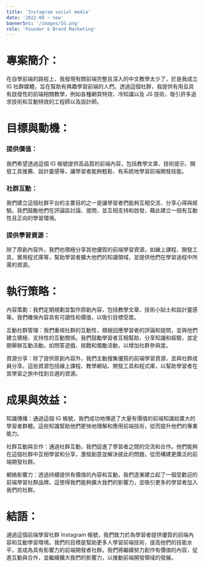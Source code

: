 ```yaml
---
title: 'Instagram social media'
date: '2022-09 ~ now'
bannerSrc: '/images/IG.png'
role: 'Founder & Brand Marketing'
---
```



# 專案簡介：
在自學前端的路程上，我發現有關前端完整且深入的中文教學太少了，於是我成立 IG 社群媒體，旨在幫助有興趣學習前端的人們。透過這個社群，我提供有用且具有啟發性的前端相關教學，例如各種網頁特效、冷知識以及 JS 技術，吸引許多追求技術和互動特效的工程師以及設計師。

# 目標與動機：

### 提供價值：
我們希望透過這個 IG 帳號提供高品質的前端內容，包括教學文章、技術提示、開發工具推薦、設計靈感等，讓學習者能夠輕鬆、有系統地學習前端開發技能。

### 社群互動：
我們建立這個社群平台的主要目的之一是讓學習者們能夠互相交流、分享心得與經驗。我們鼓勵他們在評論區討論、提問，並互相支持和啟發，藉此建立一個有互動性且正向的學習環境。

### 提供學習資源：
除了原創內容外，我們也積極分享其他優質的前端學習資源，如線上課程、開發工具、實用程式庫等，幫助學習者擴大他們的知識領域，並提供他們在學習過程中所需的資源。

# 執行策略：

內容策劃：我們定期規劃並製作原創內容，包括教學文章、技術小貼士和設計靈感等。我們確保內容具有可讀性和價值，以吸引目標受眾。

互動社群管理：我們重視社群的互動性，積極回應學習者的評論和提問，並與他們建立積極、支持性的互動關係。我們鼓勵學習者互相幫助、分享知識和經驗，並定期舉辦互動活動，如問答遊戲、挑戰和獎勵活動，以增加社群參與度。

資源分享：除了提供原創內容外，我們主動搜集優質的前端學習資源，並與社群成員分享。這些資源包括線上課程、教學網站、開發工具和程式庫，以幫助學習者在其學習之旅中找到合適的資源。

# 成果與效益：

知識傳播：通過這個 IG 帳號，我們成功地傳遞了大量有價值的前端知識給廣大的學習者群體。這些知識幫助他們更快地理解和應用前端技術，從而提升他們的專業能力。

社群互動與合作：通過社群互動，我們促進了學習者之間的交流和合作。他們能夠在這個社群中互相學習和分享，激發創意並解決彼此的問題，從而構建更廣泛的前端開發社群。

網絡影響力：透過持續提供有價值的內容和互動，我們逐漸建立起了一個受歡迎的前端學習社群品牌。這使得我們能夠擴大我們的影響力，並吸引更多的學習者加入我們的社群。

# 結語：
通過這個前端學習社群 Instagram 帳號，我們致力於為學習者提供優質的前端內容和互動學習環境。我們的目標是幫助更多人學習前端技術，提高他們的技能水平，並成為具有影響力的前端開發者社群。我們將繼續努力創作有價值的內容，促進互動與合作，並繼續擴大我們的影響力，以推動前端開發領域的發展。
